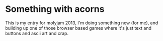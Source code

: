 # Something with acorns

This is my entry for molyjam 2013, I'm doing something new (for me), and building up one of those browser based games where it's just text and buttons and ascii art and crap.

